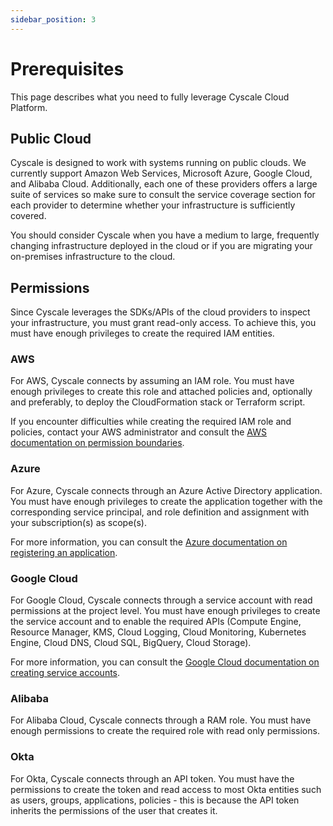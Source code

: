 ```yaml
---
sidebar_position: 3
---
```


# Prerequisites

This page describes what you need to fully leverage Cyscale Cloud Platform.

## Public Cloud

Cyscale is designed to work with systems running on public clouds. We currently support Amazon Web Services, Microsoft Azure, Google Cloud, and Alibaba Cloud. Additionally, each one of these providers offers a large suite of services so make sure to consult the service coverage section for each provider to determine whether your infrastructure is sufficiently covered.

You should consider Cyscale when you have a medium to large, frequently changing infrastructure deployed in the cloud or if you are migrating your on-premises infrastructure to the cloud.

## Permissions

Since Cyscale leverages the SDKs/APIs of the cloud providers to inspect your infrastructure, you must grant read-only access. To achieve this, you must have enough privileges to create the required IAM entities.

### AWS

For AWS, Cyscale connects by assuming an IAM role. You must have enough privileges to create this role and attached policies and, optionally and preferably, to deploy the CloudFormation stack or Terraform script.

If you encounter difficulties while creating the required IAM role and policies, contact your AWS administrator and consult the [AWS documentation on permission boundaries](https://docs.aws.amazon.com/IAM/latest/UserGuide/access_policies_boundaries.html).

### Azure

For Azure, Cyscale connects through an Azure Active Directory application. You must have enough privileges to create the application together with the corresponding service principal, and role definition and assignment with your subscription(s) as scope(s).

For more information, you can consult the [Azure documentation on registering an application](https://docs.microsoft.com/en-us/azure/active-directory/develop/howto-create-service-principal-portal#permissions-required-for-registering-an-app).

### Google Cloud

For Google Cloud, Cyscale connects through a service account with read permissions at the project level. You must have enough privileges to create the service account and to enable the required APIs (Compute Engine, Resource Manager, KMS, Cloud Logging, Cloud Monitoring, Kubernetes Engine, Cloud DNS, Cloud SQL, BigQuery, Cloud Storage).

For more information, you can consult the [Google Cloud documentation on creating service accounts](https://cloud.google.com/iam/docs/creating-managing-service-accounts).

### Alibaba

For Alibaba Cloud, Cyscale connects through a RAM role. You must have enough permissions to create the required role with read only permissions.

### Okta

For Okta, Cyscale connects through an API token. You must have the permissions to create the token and read access to most Okta entities such as users, groups, applications, policies - this is because the API token inherits the permissions of the user that creates it.
